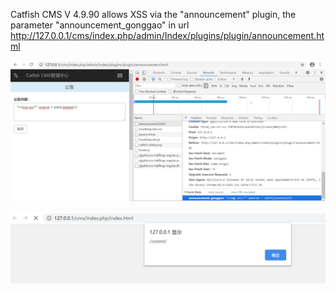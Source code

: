 Catfish CMS V 4.9.90 allows XSS via the "announcement" plugin,
the parameter "announcement_gonggao" in url http://127.0.0.1/cms/index.php/admin/Index/plugins/plugin/announcement.html

![1](1.PNG)

![2](2.PNG)

